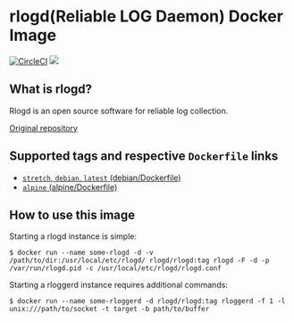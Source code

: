 rlogd(Reliable LOG Daemon) Docker Image
====

[![CircleCI](https://circleci.com/gh/yokogawa-k/rlogd-docker/tree/master.svg?style=svg)](https://circleci.com/gh/yokogawa-k/rlogd-docker/tree/master)
[![](https://images.microbadger.com/badges/image/rlogd/rlogd.svg)](https://microbadger.com/images/rlogd/rlogd "Get your own image badge on microbadger.com")

## What is rlogd?

Rlogd is an open source software for reliable log collection.

[Original repository](https://github.com/pandax381/rlogd)

## Supported tags and respective `Dockerfile` links

- [`stretch`, `debian`, `latest` (debian/Dockerfile)][rlogd-debian]
- [`alpine` (alpine/Dockerfile)][rlogd-alpine]

## How to use this image

Starting a rlogd instance is simple:

```
$ docker run --name some-rlogd -d -v /path/to/dir:/usr/local/etc/rlogd/ rlogd/rlogd:tag rlogd -F -d -p /var/run/rlogd.pid -c /usr/local/etc/rlogd/rlogd.conf
```

Starting a rloggerd instance requires additional commands:

```
$ docker run --name some-rloggerd -d rlogd/rlogd:tag rloggerd -f 1 -l unix:///path/to/socket -t target -b path/to/buffer
```

[rlogd-debian]: https://github.com/yokogawa-k/rlogd-docker/debian/Dockerfile
[rlogd-alpine]: https://github.com/yokogawa-k/rlogd-docker/alpine/Dockerfile
